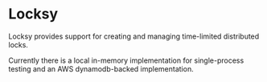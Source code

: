 Locksy
======

Locksy provides support for creating and managing time-limited distributed locks.

Currently there is a local in-memory implementation for single-process testing
and an AWS dynamodb-backed implementation.
